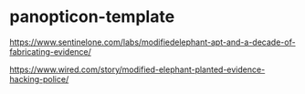 # panopticon-template

https://www.sentinelone.com/labs/modifiedelephant-apt-and-a-decade-of-fabricating-evidence/

https://www.wired.com/story/modified-elephant-planted-evidence-hacking-police/
